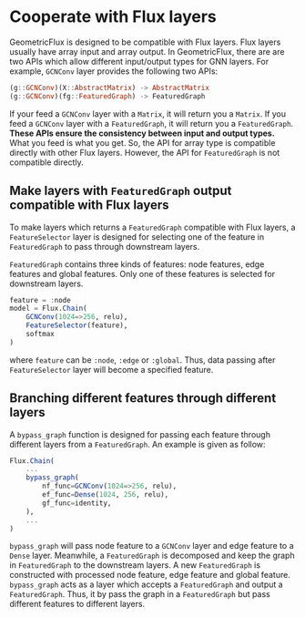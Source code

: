 # Cooperate with Flux layers

GeometricFlux is designed to be compatible with Flux layers. Flux layers usually have array input and array output. In GeometricFlux, there are are two APIs which allow different input/output types for GNN layers. For example, `GCNConv` layer provides the following two APIs:

```julia
(g::GCNConv)(X::AbstractMatrix) -> AbstractMatrix
(g::GCNConv)(fg::FeaturedGraph) -> FeaturedGraph
```

If your feed a `GCNConv` layer with a `Matrix`, it will return you a `Matrix`. If you feed a `GCNConv` layer with a `FeaturedGraph`, it will return you a `FeaturedGraph`. **These APIs ensure the consistency between input and output types.** What you feed is what you get. So, the API for array type is compatible directly with other Flux layers. However, the API for `FeaturedGraph` is not compatible directly.

## Make layers with `FeaturedGraph` output compatible with Flux layers

To make layers which returns a `FeaturedGraph` compatible with Flux layers, a `FeatureSelector` layer is designed for selecting one of the feature in `FeaturedGraph` to pass through downstream layers.

`FeaturedGraph` contains three kinds of features: node features, edge features and global features. Only one of these features is selected for downstream layers.

```julia
feature = :node
model = Flux.Chain(
    GCNConv(1024=>256, relu),
    FeatureSelector(feature),
    softmax
)
```

where `feature` can be `:node`, `:edge` or `:global`. Thus, data passing after `FeatureSelector` layer will become a specified feature.

## Branching different features through different layers

A `bypass_graph` function is designed for passing each feature through different layers from a `FeaturedGraph`. An example is given as follow:

```julia
Flux.Chain(
    ...
    bypass_graph(
        nf_func=GCNConv(1024=>256, relu),
        ef_func=Dense(1024, 256, relu),
        gf_func=identity,
    ),
    ...
)
```

`bypass_graph` will pass node feature to a `GCNConv` layer and edge feature to a `Dense` layer. Meanwhile, a `FeaturedGraph` is decomposed and keep the graph in `FeaturedGraph` to the downstream layers. A new `FeaturedGraph` is constructed with processed node feature, edge feature and global feature. `bypass_graph` acts as a layer which accepts a `FeaturedGraph` and output a `FeaturedGraph`. Thus, it by pass the graph in a `FeaturedGraph` but pass different features to different layers.
